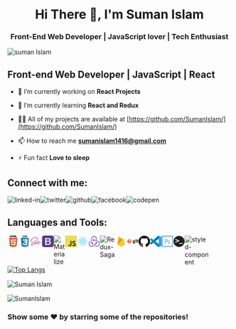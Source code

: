 <h1 align="center">Hi There 👋, I'm Suman Islam</h1>
<h3 align="center">Front-End Web Developer | JavaScript lover | Tech Enthusiast</h3>

<p align="left"> <img src="https://komarev.com/ghpvc/?username=SumanIslam&label=Views&color=blue&style=plastic" alt="suman Islam" /> </p>


## Front-end Web Developer | JavaScript | React

- 🔭 I’m currently working on **React Projects**

- 🌱 I’m currently learning **React and Redux**

- 👨‍💻 All of my projects are available at [https://github.com/SumanIslam/](https://github.com/SumanIslam/)

- 📫 How to reach me **sumanislam1416@gmail.com**

- ⚡ Fun fact **Love to sleep**

## Connect with me:

[<img align="left" alt="linked-in" src="https://img.shields.io/badge/linkedin-%230077B5.svg?&style=for-the-badge&logo=linkedin&logoColor=white" />](https://www.linkedin.com/in/sumanislam/)

[<img align="left" alt="twitter" src="https://img.shields.io/badge/twitter-%231DA1F2.svg?&style=for-the-badge&logo=twitter&logoColor=white" />](https://twitter.com/SumanIs60417396)

[<img align="left" alt="github" src="https://img.shields.io/badge/github-%2312100E.svg?&style=for-the-badge&logo=github&logoColor=white" />](https://github.com/SumanIslam)

[<img align="left" alt="facebook" src="https://img.shields.io/badge/facebook-%231877F2.svg?&style=for-the-badge&logo=facebook&logoColor=white" />](https://www.facebook.com/sumanislam.raju/)

[<img align="left" alt="codepen" src="https://img.shields.io/badge/codepen-%2312100E.svg?&style=for-the-badge&logo=codepen&logoColor=white" />](https://codepen.io/Suman_Islam)
</br>

## Languages and Tools:

<a href="https://html.com/" title="HTML5">
<img align="left" alt="HTML5" width="26px" src="https://raw.githubusercontent.com/github/explore/80688e429a7d4ef2fca1e82350fe8e3517d3494d/topics/html/html.png"/>
</a>

<a href="https://www.w3schools.com/css/"  title="CSS3">
<img align="left" alt="CSS3" width="26px" src="https://raw.githubusercontent.com/github/explore/80688e429a7d4ef2fca1e82350fe8e3517d3494d/topics/css/css.png" />
</a>

<a href="https://sass-lang.com/" title="Sass">
<img align="left" alt="Sass" width="26px" src="https://raw.githubusercontent.com/github/explore/80688e429a7d4ef2fca1e82350fe8e3517d3494d/topics/sass/sass.png" />
</a>

<a href="https://getbootstrap.com/" title="Bootstrap">
<img align="left" alt="Bootstrap" width="26px" src="https://raw.githubusercontent.com/github/explore/80688e429a7d4ef2fca1e82350fe8e3517d3494d/topics/bootstrap/bootstrap.png" /></a>

<a href="https://materializecss.com/" title="Materialize CSS">
<img align="left" alt="Materialize" width="26px" src="https://bit.ly/3xYOHgr"/>
<a>

<a href="https://www.w3schools.com/js/" title="JavaScript">
<img align="left" alt="JavaScript" titel="" width="26px" src="https://raw.githubusercontent.com/github/explore/80688e429a7d4ef2fca1e82350fe8e3517d3494d/topics/javascript/javascript.png" />
</a>

<a href="https://reactjs.org/" title="React">
<img align="left" alt="React" width="26px" src="https://raw.githubusercontent.com/github/explore/80688e429a7d4ef2fca1e82350fe8e3517d3494d/topics/react/react.png" />
</a>
  
<img align="left" alt="Redux" title="redux" width="26px" src="https://raw.githubusercontent.com/github/explore/80688e429a7d4ef2fca1e82350fe8e3517d3494d/topics/redux/redux.png" />
<img align="left" alt="Redux-Saga" title="redux-saga" width="35px" style="margin-bottom: -5px;" src="https://redux-saga.js.org/img/Redux-Saga-Logo.png" />
<img align="left" alt="firebase" titel="" width="26px" src="https://raw.githubusercontent.com/github/explore/80688e429a7d4ef2fca1e82350fe8e3517d3494d/topics/firebase/firebase.png" />
<img align="left" alt="Git" titel="" width="26px" src="https://raw.githubusercontent.com/github/explore/80688e429a7d4ef2fca1e82350fe8e3517d3494d/topics/git/git.png" />
<img align="left" alt="GitHub" titel="" width="26px" src="https://raw.githubusercontent.com/github/explore/78df643247d429f6cc873026c0622819ad797942/topics/github/github.png" />
<img align="left" alt="Visual Studio Code" titel="" width="26px" src="https://raw.githubusercontent.com/github/explore/80688e429a7d4ef2fca1e82350fe8e3517d3494d/topics/visual-studio-code/visual-studio-code.png" />
<img align="left" alt="photoshop" titel="" width="26px" src="https://raw.githubusercontent.com/devicons/devicon/master/icons/photoshop/photoshop-line.svg" />
<a href="#" title="terminal"><img align="left" alt="terminal" width="26px" src="https://raw.githubusercontent.com/github/explore/80688e429a7d4ef2fca1e82350fe8e3517d3494d/topics/terminal/terminal.png" /></a>

 <a href="https://styled-components.com/" title="styled-component"><img align="left" alt="styled-component" width="56px" src="https://styled-components.com/nav-logo.png" /></a>

<br />
<br />
<br />

[![Top Langs](https://github-readme-stats.vercel.app/api/top-langs/?username=SumanIslam&layout=compact)](https://github.com/SumanIslam?tab=repositories)

<img align="center" src="https://github-readme-stats.vercel.app/api?username=SumanIslam&show_icons=true" alt="Suman Islam" /></p>
<p><img align="center" src="https://github-readme-streak-stats.herokuapp.com/?user=SumanIslam" alt="SumanIslam" />



[twitter]: https://twitter.com/SumanIs60417396
[facebook]: https://www.facebook.com/sumanislam.raju/
[codepen]: https://codepen.io/Suman_Islam
[linkedin]: https://www.linkedin.com/in/sumanislam/

### Show some ❤️ by starring some of the repositories!
